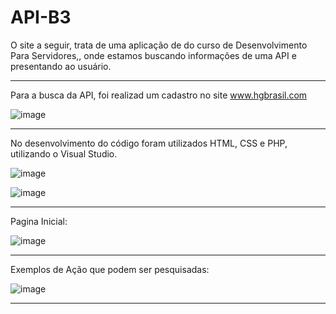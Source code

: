 # API-B3

O  site a seguir, trata de uma aplicação de do curso de  Desenvolvimento Para Servidores,, onde estamos buscando informações de uma API e presentando ao usuário.

__________________________________________________________________________________________________________________________________________________________________________

Para a busca da API, foi realizad um cadastro no site  www.hgbrasil.com

![image](https://user-images.githubusercontent.com/70120239/110721446-59482800-81ef-11eb-8def-b2426fe1ab83.png)

__________________________________________________________________________________________________________________________________________________________________________

No desenvolvimento do código foram utilizados HTML, CSS  e PHP, utilizando o Visual Studio.

![image](https://user-images.githubusercontent.com/70120239/110722473-15eeb900-81f1-11eb-87c6-1d2b0b12752b.png)


![image](https://user-images.githubusercontent.com/70120239/110721775-eee3b780-81ef-11eb-84ec-db853b5e952c.png)

__________________________________________________________________________________________________________________________________________________________________________

Pagina Inicial:

![image](https://user-images.githubusercontent.com/70120239/110721253-e63eb180-81ee-11eb-9480-05f39e73fc95.png)

__________________________________________________________________________________________________________________________________________________________________________

Exemplos de Ação que podem ser pesquisadas:

![image](https://user-images.githubusercontent.com/70120239/110722038-60236a80-81f0-11eb-88c5-bc052b0f7a63.png)


__________________________________________________________________________________________________________________________________________________________________________
